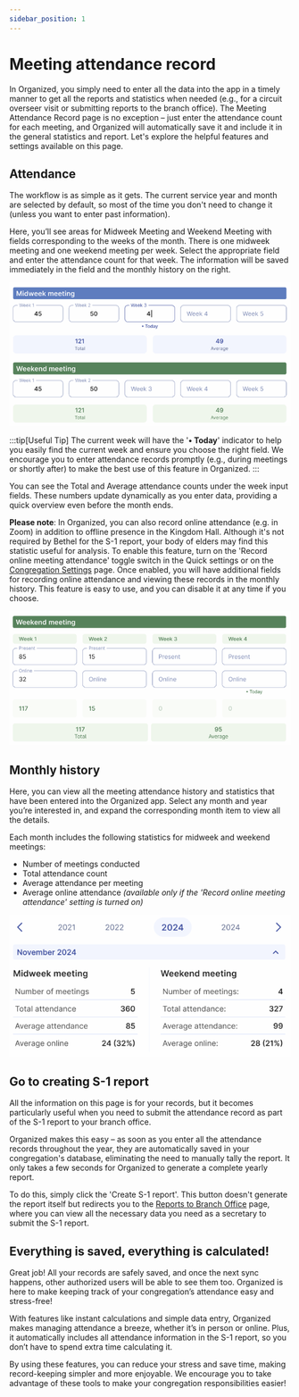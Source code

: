 ```yaml
---
sidebar_position: 1
---
```


# Meeting attendance record

In Organized, you simply need to enter all the data into the app in a timely manner to get all the reports and statistics when needed (e.g., for a circuit overseer visit or submitting reports to the branch office). The Meeting Attendance Record page is no exception – just enter the attendance count for each meeting, and Organized will automatically save it and include it in the general statistics and report. Let's explore the helpful features and settings available on this page.

## Attendance

The workflow is as simple as it gets. The current service year and month are selected by default, so most of the time you don't need to change it (unless you want to enter past information).

Here, you’ll see areas for Midweek Meeting and Weekend Meeting with fields corresponding to the weeks of the month. There is one midweek meeting and one weekend meeting per week. Select the appropriate field and enter the attendance count for that week. The information will be saved immediately in the field and the monthly history on the right.

![Enter meeting attendance details and get instant calculations in Organized](./img/attendance-both.png)

:::tip[Useful Tip]
The current week will have the '**• Today**' indicator to help you easily find the current week and ensure you choose the right field. We encourage you to enter attendance records promptly (e.g., during meetings or shortly after) to make the best use of this feature in Organized.
:::

You can see the Total and Average attendance counts under the week input fields. These numbers update dynamically as you enter data, providing a quick overview even before the month ends.

**Please note**: In Organized, you can also record online attendance (e.g. in Zoom) in addition to offline presence in the Kingdom Hall. Although it's not required by Bethel for the S-1 report, your body of elders may find this statistic useful for analysis. To enable this feature, turn on the 'Record online meeting attendance' toggle switch in the Quick settings or on the [Congregation Settings](../congregation/congregation-settings) page. Once enabled, you will have additional fields for recording online attendance and viewing these records in the monthly history. This feature is easy to use, and you can disable it at any time if you choose.

![Record online presence of midweek and weekend meetings with Organized](./img/attendance-online.png)

## Monthly history

Here, you can view all the meeting attendance history and statistics that have been entered into the Organized app. Select any month and year you’re interested in, and expand the corresponding month item to view all the details.

Each month includes the following statistics for midweek and weekend meetings:
- Number of meetings conducted
- Total attendance count
- Average attendance per meeting
- Average online attendance *(available only if the 'Record online meeting attendance' setting is turned on)*

![Meeting attendance history, both offline and online](./img/attendance-history.png)

## Go to creating S-1 report

All the information on this page is for your records, but it becomes particularly useful when you need to submit the attendance record as part of the S-1 report to your branch office.

Organized makes this easy – as soon as you enter all the attendance records throughout the year, they are automatically saved in your congregation's database, eliminating the need to manually tally the report. It only takes a few seconds for Organized to generate a complete yearly report.

To do this, simply click the 'Create S-1 report'. This button doesn't generate the report itself but redirects you to the [Reports to Branch Office](branch-reports) page, where you can view all the necessary data you need as a secretary to submit the S-1 report.

## Everything is saved, everything is calculated!

Great job! All your records are safely saved, and once the next sync happens, other authorized users will be able to see them too. Organized is here to make keeping track of your congregation’s attendance easy and stress-free!

With features like instant calculations and simple data entry, Organized makes managing attendance a breeze, whether it’s in person or online. Plus, it automatically includes all attendance information in the S-1 report, so you don’t have to spend extra time calculating it.

By using these features, you can reduce your stress and save time, making record-keeping simpler and more enjoyable. We encourage you to take advantage of these tools to make your congregation responsibilities easier!